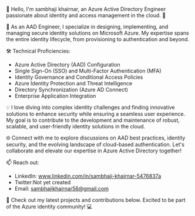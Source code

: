 👋 Hello, I'm sambhaji khairnar, an Azure Active Directory Engineer passionate about identity and access management in the cloud. 🚀

🔧 As an AAD Engineer, I specialize in designing, implementing, and managing secure identity solutions on Microsoft Azure. My expertise spans the entire identity lifecycle, from provisioning to authentication and beyond.

🛠️ Technical Proficiencies:
- Azure Active Directory (AAD) Configuration
- Single Sign-On (SSO) and Multi-Factor Authentication (MFA)
- Identity Governance and Conditional Access Policies
- Azure Identity Protection and Threat Intelligence
- Directory Synchronization (Azure AD Connect)
- Enterprise Application Integration

💡 I love diving into complex identity challenges and finding innovative solutions to enhance security while ensuring a seamless user experience. My goal is to contribute to the development and maintenance of robust, scalable, and user-friendly identity solutions in the cloud.

🌐 Connect with me to explore discussions on AAD best practices, identity security, and the evolving landscape of cloud-based authentication. Let's collaborate and elevate our expertise in Azure Active Directory together!

📫 Reach out:
- LinkedIn: www.linkedin.com/in/sambhaji-khairnar-5476837a
- Twitter:Not yet created 
- Email: sambhajikhairnar56@gmail.com

🔗 Check out my latest projects and contributions below. Excited to be part of the Azure identity community! 💻
